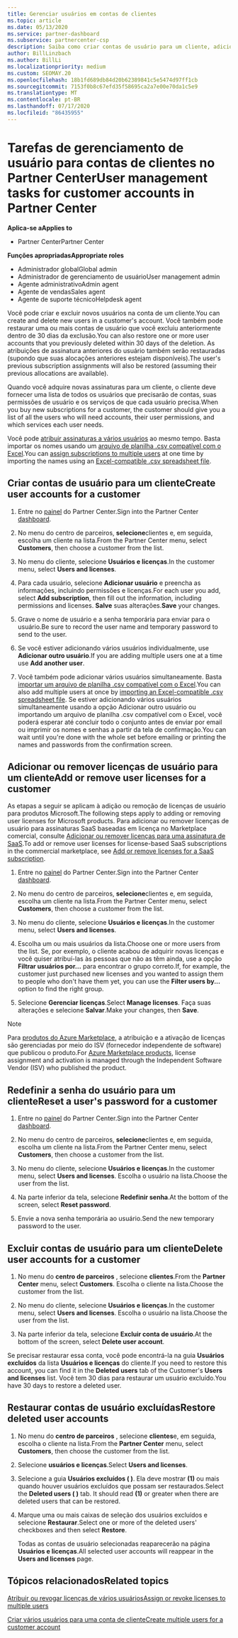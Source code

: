 ```yaml
---
title: Gerenciar usuários em contas de clientes
ms.topic: article
ms.date: 05/13/2020
ms.service: partner-dashboard
ms.subservice: partnercenter-csp
description: Saiba como criar contas de usuário para um cliente, adicionar ou remover licenças de usuário, redefinir senhas de usuário, excluir contas de usuário ou restaurá-las.
author: BillLinzbach
ms.author: BillLi
ms.localizationpriority: medium
ms.custom: SEOMAY.20
ms.openlocfilehash: 18b1fd689db84d20b62389841c5e5474d97ff1cb
ms.sourcegitcommit: 7153f0b8c67efd35f58695ca2a7e00e70da1c5e9
ms.translationtype: MT
ms.contentlocale: pt-BR
ms.lasthandoff: 07/17/2020
ms.locfileid: "86435955"
---
```

# <a name="user-management-tasks-for-customer-accounts-in-partner-center"></a><span data-ttu-id="6b222-103">Tarefas de gerenciamento de usuário para contas de clientes no Partner Center</span><span class="sxs-lookup"><span data-stu-id="6b222-103">User management tasks for customer accounts in Partner Center</span></span>

<span data-ttu-id="6b222-104">**Aplica-se a**</span><span class="sxs-lookup"><span data-stu-id="6b222-104">**Applies to**</span></span>

- <span data-ttu-id="6b222-105">Partner Center</span><span class="sxs-lookup"><span data-stu-id="6b222-105">Partner Center</span></span>

<span data-ttu-id="6b222-106">**Funções apropriadas**</span><span class="sxs-lookup"><span data-stu-id="6b222-106">**Appropriate roles**</span></span>

- <span data-ttu-id="6b222-107">Administrador global</span><span class="sxs-lookup"><span data-stu-id="6b222-107">Global admin</span></span>
- <span data-ttu-id="6b222-108">Administrador de gerenciamento de usuário</span><span class="sxs-lookup"><span data-stu-id="6b222-108">User management admin</span></span>
- <span data-ttu-id="6b222-109">Agente administrativo</span><span class="sxs-lookup"><span data-stu-id="6b222-109">Admin agent</span></span>
- <span data-ttu-id="6b222-110">Agente de vendas</span><span class="sxs-lookup"><span data-stu-id="6b222-110">Sales agent</span></span>
- <span data-ttu-id="6b222-111">Agente de suporte técnico</span><span class="sxs-lookup"><span data-stu-id="6b222-111">Helpdesk agent</span></span>

<span data-ttu-id="6b222-112">Você pode criar e excluir novos usuários na conta de um cliente.</span><span class="sxs-lookup"><span data-stu-id="6b222-112">You can create and delete new users in a customer's account.</span></span> <span data-ttu-id="6b222-113">Você também pode restaurar uma ou mais contas de usuário que você excluiu anteriormente dentro de 30 dias da exclusão.</span><span class="sxs-lookup"><span data-stu-id="6b222-113">You can also restore one or more user accounts that you previously deleted within 30 days of the deletion.</span></span> <span data-ttu-id="6b222-114">As atribuições de assinatura anteriores do usuário também serão restauradas (supondo que suas alocações anteriores estejam disponíveis).</span><span class="sxs-lookup"><span data-stu-id="6b222-114">The user's previous subscription assignments will also be restored (assuming their previous allocations are available).</span></span>

<span data-ttu-id="6b222-115">Quando você adquire novas assinaturas para um cliente, o cliente deve fornecer uma lista de todos os usuários que precisarão de contas, suas permissões de usuário e os serviços de que cada usuário precisa.</span><span class="sxs-lookup"><span data-stu-id="6b222-115">When you buy new subscriptions for a customer, the customer should give you a list of all the users who will need accounts, their user permissions, and which services each user needs.</span></span>  

<span data-ttu-id="6b222-116">Você pode [atribuir assinaturas a vários usuários](bulk-license-provisioning-for-multiple-users.md) ao mesmo tempo. Basta importar os nomes usando um [arquivo de planilha .csv compatível com o Excel](adding-multiple-users-to-a-customer-account.md).</span><span class="sxs-lookup"><span data-stu-id="6b222-116">You can [assign subscriptions to multiple users](bulk-license-provisioning-for-multiple-users.md) at one time by importing the names using an [Excel-compatible .csv spreadsheet file](adding-multiple-users-to-a-customer-account.md).</span></span>

<a href="" id="createuseraccounts"></a>

## <a name="create-user-accounts-for-a-customer"></a><span data-ttu-id="6b222-117">Criar contas de usuário para um cliente</span><span class="sxs-lookup"><span data-stu-id="6b222-117">Create user accounts for a customer</span></span>

1. <span data-ttu-id="6b222-118">Entre no [painel](https://partner.microsoft.com/dashboard) do Partner Center.</span><span class="sxs-lookup"><span data-stu-id="6b222-118">Sign into the Partner Center [dashboard](https://partner.microsoft.com/dashboard).</span></span>

2. <span data-ttu-id="6b222-119">No menu do centro de parceiros, **selecione**clientes e, em seguida, escolha um cliente na lista.</span><span class="sxs-lookup"><span data-stu-id="6b222-119">From the Partner Center menu, select **Customers**, then choose a customer from the list.</span></span>

3. <span data-ttu-id="6b222-120">No menu do cliente, selecione **Usuários e licenças**.</span><span class="sxs-lookup"><span data-stu-id="6b222-120">In the customer menu, select **Users and licenses**.</span></span>

4. <span data-ttu-id="6b222-121">Para cada usuário, selecione **Adicionar usuário** e preencha as informações, incluindo permissões e licenças.</span><span class="sxs-lookup"><span data-stu-id="6b222-121">For each user you add, select **Add subscription**, then fill out the information, including permissions and licenses.</span></span> <span data-ttu-id="6b222-122">**Salve** suas alterações.</span><span class="sxs-lookup"><span data-stu-id="6b222-122">**Save** your changes.</span></span>

5. <span data-ttu-id="6b222-123">Grave o nome de usuário e a senha temporária para enviar para o usuário.</span><span class="sxs-lookup"><span data-stu-id="6b222-123">Be sure to record the user name and temporary password to send to the user.</span></span>

6. <span data-ttu-id="6b222-124">Se você estiver adicionando vários usuários individualmente, use **Adicionar outro usuário**.</span><span class="sxs-lookup"><span data-stu-id="6b222-124">If you are adding multiple users one at a time use **Add another user**.</span></span>

7. <span data-ttu-id="6b222-125">Você também pode adicionar vários usuários simultaneamente. Basta [importar um arquivo de planilha .csv compatível com o Excel](adding-multiple-users-to-a-customer-account.md).</span><span class="sxs-lookup"><span data-stu-id="6b222-125">You can also add multiple users at once by [importing an Excel-compatible .csv spreadsheet file](adding-multiple-users-to-a-customer-account.md).</span></span> <span data-ttu-id="6b222-126">Se estiver adicionando vários usuários simultaneamente usando a opção Adicionar outro usuário ou importando um arquivo de planilha .csv compatível com o Excel, você poderá esperar até concluir todo o conjunto antes de enviar por email ou imprimir os nomes e senhas a partir da tela de confirmação.</span><span class="sxs-lookup"><span data-stu-id="6b222-126">You can wait until you're done with the whole set before emailing or printing the names and passwords from the confirmation screen.</span></span>

<a href="" id="userlicensing"></a>

## <a name="add-or-remove-user-licenses-for-a-customer"></a><span data-ttu-id="6b222-127">Adicionar ou remover licenças de usuário para um cliente</span><span class="sxs-lookup"><span data-stu-id="6b222-127">Add or remove user licenses for a customer</span></span>

<span data-ttu-id="6b222-128">As etapas a seguir se aplicam à adição ou remoção de licenças de usuário para produtos Microsoft.</span><span class="sxs-lookup"><span data-stu-id="6b222-128">The following steps apply to adding or removing user licenses for Microsoft products.</span></span> <span data-ttu-id="6b222-129">Para adicionar ou remover licenças de usuário para assinaturas SaaS baseadas em licença no Marketplace comercial, consulte [Adicionar ou remover licenças para uma assinatura de SaaS](csp-commercial-marketplace-manage.md#add-or-remove-licenses-for-a-saas-subscription).</span><span class="sxs-lookup"><span data-stu-id="6b222-129">To add or remove user licenses for license-based SaaS subscriptions in the commercial marketplace, see [Add or remove licenses for a SaaS subscription](csp-commercial-marketplace-manage.md#add-or-remove-licenses-for-a-saas-subscription).</span></span>

1. <span data-ttu-id="6b222-130">Entre no [painel](https://partner.microsoft.com/dashboard) do Partner Center.</span><span class="sxs-lookup"><span data-stu-id="6b222-130">Sign into the Partner Center [dashboard](https://partner.microsoft.com/dashboard).</span></span>

2. <span data-ttu-id="6b222-131">No menu do centro de parceiros, **selecione**clientes e, em seguida, escolha um cliente na lista.</span><span class="sxs-lookup"><span data-stu-id="6b222-131">From the Partner Center menu, select **Customers**, then choose a customer from the list.</span></span>

3. <span data-ttu-id="6b222-132">No menu do cliente, selecione **Usuários e licenças**.</span><span class="sxs-lookup"><span data-stu-id="6b222-132">In the customer menu, select **Users and licenses**.</span></span>

4. <span data-ttu-id="6b222-133">Escolha um ou mais usuários da lista.</span><span class="sxs-lookup"><span data-stu-id="6b222-133">Choose one or more users from the list.</span></span> <span data-ttu-id="6b222-134">Se, por exemplo, o cliente acabou de adquirir novas licenças e você quiser atribuí-las às pessoas que não as têm ainda, use a opção **Filtrar usuários por...** para encontrar o grupo correto.</span><span class="sxs-lookup"><span data-stu-id="6b222-134">If, for example, the customer just purchased new licenses and you wanted to assign them to people who don't have them yet, you can use the **Filter users by...** option to find the right group.</span></span>

5. <span data-ttu-id="6b222-135">Selecione **Gerenciar licenças**.</span><span class="sxs-lookup"><span data-stu-id="6b222-135">Select **Manage licenses**.</span></span> <span data-ttu-id="6b222-136">Faça suas alterações e selecione **Salvar**.</span><span class="sxs-lookup"><span data-stu-id="6b222-136">Make your changes, then **Save**.</span></span>

> [!NOTE]
> <span data-ttu-id="6b222-137">Para [produtos do Azure Marketplace](csp-commercial-marketplace-manage.md#assign-licenses-and-activate-a-subscription-on-behalf-of-a-customer), a atribuição e a ativação de licenças são gerenciadas por meio do ISV (fornecedor independente de software) que publicou o produto.</span><span class="sxs-lookup"><span data-stu-id="6b222-137">For [Azure Marketplace products](csp-commercial-marketplace-manage.md#assign-licenses-and-activate-a-subscription-on-behalf-of-a-customer), license assignment and activation is managed through the Independent Software Vendor (ISV) who published the product.</span></span>

<a href="" id="resetpassword"></a>

## <a name="reset-a-users-password-for-a-customer"></a><span data-ttu-id="6b222-138">Redefinir a senha do usuário para um cliente</span><span class="sxs-lookup"><span data-stu-id="6b222-138">Reset a user's password for a customer</span></span>

1. <span data-ttu-id="6b222-139">Entre no [painel](https://partner.microsoft.com/dashboard) do Partner Center.</span><span class="sxs-lookup"><span data-stu-id="6b222-139">Sign into the Partner Center [dashboard](https://partner.microsoft.com/dashboard).</span></span>

2. <span data-ttu-id="6b222-140">No menu do centro de parceiros, **selecione**clientes e, em seguida, escolha um cliente na lista.</span><span class="sxs-lookup"><span data-stu-id="6b222-140">From the Partner Center menu, select **Customers**, then choose a customer from the list.</span></span>

3.  <span data-ttu-id="6b222-141">No menu do cliente, selecione **Usuários e licenças**.</span><span class="sxs-lookup"><span data-stu-id="6b222-141">In the customer menu, select **Users and licenses**.</span></span> <span data-ttu-id="6b222-142">Escolha o usuário na lista.</span><span class="sxs-lookup"><span data-stu-id="6b222-142">Choose the user from the list.</span></span>

4.  <span data-ttu-id="6b222-143">Na parte inferior da tela, selecione **Redefinir senha**.</span><span class="sxs-lookup"><span data-stu-id="6b222-143">At the bottom of the screen, select **Reset password**.</span></span> 

5.  <span data-ttu-id="6b222-144">Envie a nova senha temporária ao usuário.</span><span class="sxs-lookup"><span data-stu-id="6b222-144">Send the new temporary password to the user.</span></span>

<a href="" id="deleteuseraccounts"></a>

## <a name="delete-user-accounts-for-a-customer"></a><span data-ttu-id="6b222-145">Excluir contas de usuário para um cliente</span><span class="sxs-lookup"><span data-stu-id="6b222-145">Delete user accounts for a customer</span></span>

1.  <span data-ttu-id="6b222-146">No menu do **centro de parceiros** , selecione **clientes**.</span><span class="sxs-lookup"><span data-stu-id="6b222-146">From the **Partner Center** menu, select **Customers**.</span></span> <span data-ttu-id="6b222-147">Escolha o cliente na lista.</span><span class="sxs-lookup"><span data-stu-id="6b222-147">Choose the customer from the list.</span></span>

2.  <span data-ttu-id="6b222-148">No menu do cliente, selecione **Usuários e licenças**.</span><span class="sxs-lookup"><span data-stu-id="6b222-148">In the customer menu, select **Users and licenses**.</span></span> <span data-ttu-id="6b222-149">Escolha o usuário na lista.</span><span class="sxs-lookup"><span data-stu-id="6b222-149">Choose the user from the list.</span></span>

3.  <span data-ttu-id="6b222-150">Na parte inferior da tela, selecione **Excluir conta de usuário**.</span><span class="sxs-lookup"><span data-stu-id="6b222-150">At the bottom of the screen, select **Delete user account**.</span></span>

<span data-ttu-id="6b222-151">Se precisar restaurar essa conta, você pode encontrá-la na guia **Usuários excluídos** da lista **Usuários e licenças** do cliente.</span><span class="sxs-lookup"><span data-stu-id="6b222-151">If you need to restore this account, you can find it in the **Deleted users** tab of the Customer's **Users and licenses** list.</span></span> <span data-ttu-id="6b222-152">Você tem 30 dias para restaurar um usuário excluído.</span><span class="sxs-lookup"><span data-stu-id="6b222-152">You have 30 days to restore a deleted user.</span></span>

<a href="" id="restoreuseraccounts"></a>

## <a name="restore-deleted-user-accounts"></a><span data-ttu-id="6b222-153">Restaurar contas de usuário excluídas</span><span class="sxs-lookup"><span data-stu-id="6b222-153">Restore deleted user accounts</span></span>

1.  <span data-ttu-id="6b222-154">No menu do **centro de parceiros** , selecione **clientes**e, em seguida, escolha o cliente na lista.</span><span class="sxs-lookup"><span data-stu-id="6b222-154">From the **Partner Center** menu, select **Customers**, then choose the customer from the list.</span></span>

2.  <span data-ttu-id="6b222-155">Selecione **usuários e licenças**.</span><span class="sxs-lookup"><span data-stu-id="6b222-155">Select **Users and licenses**.</span></span>

3.  <span data-ttu-id="6b222-156">Selecione a guia **Usuários excluídos ( )**. Ela deve mostrar **(1)** ou mais quando houver usuários excluídos que possam ser restaurados.</span><span class="sxs-lookup"><span data-stu-id="6b222-156">Select the **Deleted users ( )** tab. It should read **(1)** or greater when there are deleted users that can be restored.</span></span>

4.  <span data-ttu-id="6b222-157">Marque uma ou mais caixas de seleção dos usuários excluídos e selecione **Restaurar**.</span><span class="sxs-lookup"><span data-stu-id="6b222-157">Select one or more of the deleted users' checkboxes and then select **Restore**.</span></span>

    <span data-ttu-id="6b222-158">Todas as contas de usuário selecionadas reaparecerão na página **Usuários e licenças**.</span><span class="sxs-lookup"><span data-stu-id="6b222-158">All selected user accounts will reappear in the **Users and licenses** page.</span></span>

## <a name="related-topics"></a><span data-ttu-id="6b222-159">Tópicos relacionados</span><span class="sxs-lookup"><span data-stu-id="6b222-159">Related topics</span></span>


[<span data-ttu-id="6b222-160">Atribuir ou revogar licenças de vários usuários</span><span class="sxs-lookup"><span data-stu-id="6b222-160">Assign or revoke licenses to multiple users</span></span>](bulk-license-provisioning-for-multiple-users.md)

[<span data-ttu-id="6b222-161">Criar vários usuários para uma conta de cliente</span><span class="sxs-lookup"><span data-stu-id="6b222-161">Create multiple users for a customer account</span></span>](adding-multiple-users-to-a-customer-account.md)